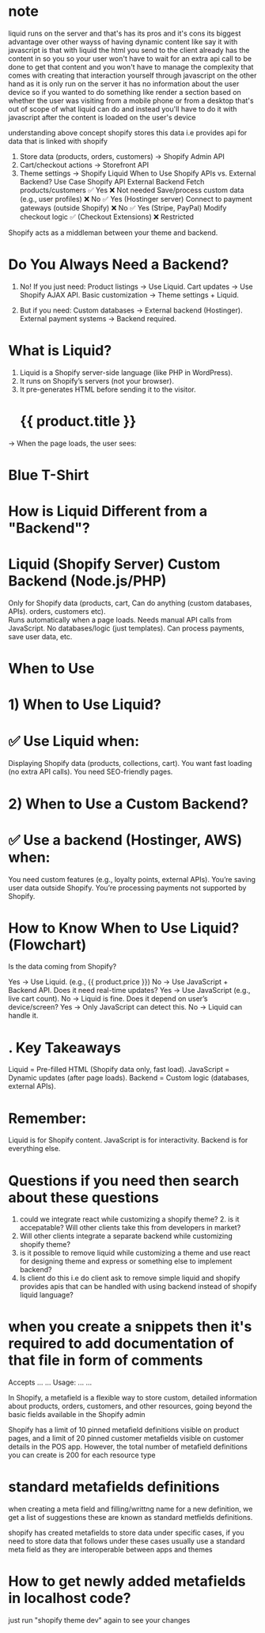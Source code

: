 # note

liquid runs on the server and that's has its pros and it's cons its biggest advantage over other wayss of having dynamic content like say it with javascript is that with liquid the html you send to the client already has the content in so you so your user won't have to wait for an extra api call to be done to get that content and you won't have to manage the complexity that comes with creating that interaction yourself through javascript on the other hand as it is only run on the server it has no information about the user device so if you wanted to do something like render a section based on whether the user was visiting from a mobile phone or from a desktop that's out of scope of what liquid can do and instead you'll have to do it with javascript after the content is loaded on the user's device

understanding above concept
shopify stores this data i.e provides api for data that is linked with shopify

1. Store data (products, orders, customers) → Shopify Admin API
2. Cart/checkout actions → Storefront API
3. Theme settings → Shopify Liquid
   When to Use Shopify APIs vs. External Backend?
   Use Case Shopify API External Backend
   Fetch products/customers ✅ Yes ❌ Not needed
   Save/process custom data (e.g., user profiles) ❌ No ✅ Yes (Hostinger server)
   Connect to payment gateways (outside Shopify) ❌ No ✅ Yes (Stripe, PayPal)
   Modify checkout logic ✅ (Checkout Extensions) ❌ Restricted

Shopify acts as a middleman between your theme and backend.

# Do You Always Need a Backend?

1. No! If you just need:
   Product listings → Use Liquid.
   Cart updates → Use Shopify AJAX API.
   Basic customization → Theme settings + Liquid.

2. But if you need:
   Custom databases → External backend (Hostinger).
   External payment systems → Backend required.

# What is Liquid?

1. Liquid is a Shopify server-side language (like PHP in WordPress).
2. It runs on Shopify’s servers (not your browser).
3. It pre-generates HTML before sending it to the visitor.
   <!-- This runs on Shopify’s server -->
   <h1>{{ product.title }}</h1> <!-- Gets replaced with real product name -->

→ When the page loads, the user sees:

<h1>Blue T-Shirt</h1> <!-- Already filled in! No waiting. -->

# How is Liquid Different from a "Backend"?

# Liquid (Shopify Server) Custom Backend (Node.js/PHP)

Only for Shopify data (products, cart, Can do anything (custom databases, APIs).
orders, customers etc).  
Runs automatically when a page loads. Needs manual API calls from JavaScript.
No databases/logic (just templates). Can process payments, save user data, etc.

# When to Use

# 1) When to Use Liquid?

# ✅ Use Liquid when:

Displaying Shopify data (products, collections, cart).
You want fast loading (no extra API calls).
You need SEO-friendly pages.

# 2) When to Use a Custom Backend?

# ✅ Use a backend (Hostinger, AWS) when:

You need custom features (e.g., loyalty points, external APIs).
You’re saving user data outside Shopify.
You’re processing payments not supported by Shopify.

# How to Know When to Use Liquid? (Flowchart)

Is the data coming from Shopify?

Yes → Use Liquid. (e.g., {{ product.price }})
No → Use JavaScript + Backend API.
Does it need real-time updates?
Yes → Use JavaScript (e.g., live cart count).
No → Liquid is fine.
Does it depend on user’s device/screen?
Yes → Only JavaScript can detect this.
No → Liquid can handle it.

# . Key Takeaways

Liquid = Pre-filled HTML (Shopify data only, fast load).
JavaScript = Dynamic updates (after page loads).
Backend = Custom logic (databases, external APIs).

# Remember:

Liquid is for Shopify content.
JavaScript is for interactivity.
Backend is for everything else.

# Questions if you need then search about these questions

1. could we integrate react while customizing a shopify theme? 2. is it accepatable? Will other clients take this from developers in market?
2. Will other clients integrate a separate backend while customizing shopify theme?
3. is it possible to remove liquid while customizing a theme and use react for designing theme and express or something else to implement backend?
4. Is client do this i.e do client ask to remove simple liquid and shopify provides apis that can be handled with using backend instead of shopify liquid language?

# when you create a snippets then it's required to add documentation of that file in form of comments

<!-- comment -->

Accepts
...
...
Usage:
...
...

<!-- endcomment -->

In Shopify, a metafield is a flexible way to store custom, detailed information about products, orders, customers, and other resources, going beyond the basic fields available in the Shopify admin


Shopify has a limit of 10 pinned metafield definitions visible on product pages, and a limit of 20 pinned customer metafields visible on customer details in the POS app. However, the total number of metafield definitions you can create is 200 for each resource type

# standard metafields definitions
when creating a meta field and filling/writtng name for a new definition, we get a list of suggestions these are known as standard metfields definitions.

shopify has created metafields to store data under specific cases, if you need to store data that follows under these cases usually use a standard meta field as they are interoperable between apps and themes 

# How to get newly added metafields in localhost code?
just run "shopify theme dev" again to see your changes
